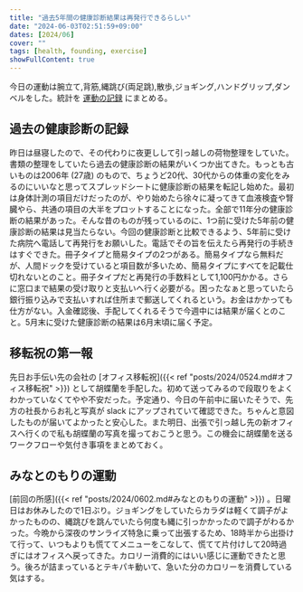 ```yaml
---
title: "過去5年間の健康診断結果は再発行できるらしい"
date: "2024-06-03T02:51:59+09:00"
dates: [2024/06]
cover: ""
tags: [health, founding, exercise]
showFullContent: true
---
```


今日の運動は腕立て,背筋,縄跳び(両足跳),散歩,ジョギング,ハンドグリップ,ダンベルをした。統計を [運動の記録](https://docs.google.com/spreadsheets/d/1bg85QtM-LciUgey8I79uI7vW2PEwsP6TVdeIRVkACBg/edit?usp=sharing) にまとめる。

## 過去の健康診断の記録

昨日は昼寝したので、その代わりに夜更しして引っ越しの荷物整理をしていた。書類の整理をしていたら過去の健康診断の結果がいくつか出てきた。もっとも古いものは2006年 (27歳) のもので、ちょうど20代、30代からの体重の変化をみるのにいいなと思ってスプレッドシートに健康診断の結果を転記し始めた。最初は身体計測の項目だけだったのが、やり始めたら徐々に凝ってきて血液検査や腎臓やら、共通の項目の大半をプロットすることになった。全部で11年分の健康診断の結果があった。そんな昔のものが残っているのに、1つ前に受けた5年前の健康診断の結果は見当たらない。今回の健康診断と比較できるよう、5年前に受けた病院へ電話して再発行をお願いした。電話でその旨を伝えたら再発行の手続きはすぐできた。冊子タイプと簡易タイプの2つがある。簡易タイプなら無料だが、人間ドックを受けていると項目数が多いため、簡易タイプにすべてを記載仕切れないとのこと。冊子タイプだと再発行の手数料として1,100円かかる。さらに窓口まで結果の受け取りと支払いへ行く必要がる。困ったなぁと思っていたら銀行振り込みで支払いすれば住所まで郵送してくれるという。お金はかかっても仕方がない。入金確認後、手配してくれるそうで今週中には結果が届くとのこと。5月末に受けた健康診断の結果は6月末頃に届く予定。

## 移転祝の第一報

先日お手伝い先の会社の [オフィス移転祝]({{< ref "posts/2024/0524.md#オフィス移転祝" >}}) として胡蝶蘭を手配した。初めて送ってみるので段取りをよくわかっていなくてやや不安だった。予定通り、今日の午前中に届いたそうで、先方の社長からお礼と写真が slack にアップされていて確認できた。ちゃんと意図したものが届いてよかったと安心した。また明日、出張で引っ越し先の新オフィスへ行くので私も胡蝶蘭の写真を撮っておこうと思う。この機会に胡蝶蘭を送るワークフローや気付き事項をまとめておく。

## みなとのもりの運動

[前回の所感]({{< ref "posts/2024/0602.md#みなとのもりの運動" >}}) 。日曜日はお休みしたので1日ぶり。ジョギングをしていたらカラダは軽くて調子がよかったものの、縄跳びを跳んでいたら何度も縄に引っかかったので調子がわるかった。今晩から深夜のサンライズ特急に乗って出張するため、18時半から出掛けて行って、いつもよりも慌ててメニューをこなして、慌てて片付けして20時過ぎにはオフィスへ戻ってきた。カロリー消費的にはいい感じに運動できたと思う。後ろが詰まっているとテキパキ動いて、急いた分のカロリーを消費している気はする。
